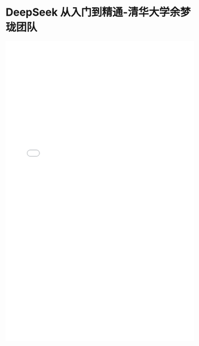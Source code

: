 # DeepSeek 从入门到精通-清华大学余梦珑团队

<embed 
  src="./statics/books/清华大学余梦珑团队《DeepSeek从入门到精通》.pdf" 
  type="application/pdf" width="100%" height="800" />